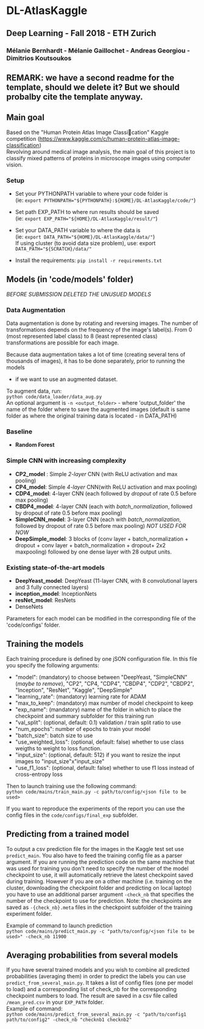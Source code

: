 # DL-AtlasKaggle
## Deep Learning - Fall 2018 - ETH Zurich
### Mélanie Bernhardt - Mélanie Gaillochet - Andreas Georgiou - Dimitrios Koutsoukos

## REMARK: we have a second readme for the template, should we delete it? But we should probalby cite the template anyway.

## Main goal
Based on the "Human Protein Atlas Image Classication" Kaggle competition (https://www.kaggle.com/c/human-protein-atlas-image-classification) <br/>
Revolving around medical image analysis, the main goal of this project is to classify mixed patterns of proteins in microscope images using computer vision.


### Setup
- Set your PYTHONPATH variable to where your code folder is <br/>
(ie: `export PYTHONPATH="${PYTHONPATH}:${HOME}/DL-AtlasKaggle/code/"`)
- Set path EXP_PATH to where run results should be saved <br/>
(ie: `export EXP_PATH="${HOME}/DL-AtlasKaggle/result/"`)<br/>
- Set your DATA_PATH variable to where the data is <br/>
(ie: `export DATA_PATH="${HOME}/DL-AtlasKaggle/data/"`) <br/>
If using cluster (to avoid data size problem), use: export `DATA_PATH="${SCRATCH}/data/"`

- Install the requirements:
`pip install -r requirements.txt`

## Models (in 'code/models' folder)
*BEFORE SUBMISSION DELETED THE UNUSUED MODELS*

### Data Augmentation
Data augmentation is done by rotating and reversing images. The number of transformations depends on the frequency of the image's label(s).
From 0 (most represented label class) to 8 (least represented class) transformations are possible for each image.<br/>

Because data augmentation takes a lot of time (creating several tens of thousands of images), it has to be done separately, prior to running the models
- if we want to use an augmented dataset.

To augment data, run: <br/>
`python code/data_loader/data_aug.py`<br/>
An optional argument is `-n <output_folder>` - where 'output_folder' the name of the folder where to save the augmented images
(default is same folder as where the original training data is located - in DATA_PATH)



### Baseline
- **Random Forest**

### Simple CNN with increasing complexity
- **CP2_model** : Simple *2-layer* CNN (with ReLU activation and max pooling)
- **CP4_model**: Simple *4-layer* CNN(with ReLU activation and max pooling)
- **CDP4_model**: 4-layer CNN (each followed by *dropout* of rate 0.5 before max pooling)
- **CBDP4_model**: 4-layer CNN (each with *batch_normalization*, followed by dropout of rate 0.5 before max pooling)
- **SimpleCNN_model**: 3-layer CNN (each with *batch_normalization*, followed by dropout of rate 0.5 before max pooling) *NOT USED FOR NOW*
- **DeepSimple_model**: 3 blocks of (conv layer + batch_normalization + dropout + conv layer + batch_normalization + dropout+ 2x2 maxpooling) followed by one dense layer with 28 output units.

### Existing state-of-the-art models
- **DeepYeast_model**: DeepYeast (11-layer CNN, with 8 convolutional layers and 3 fully connected layers)
- **inception_model**: InceptionNets
- **resNet_model**: ResNets
- DenseNets

Parameters for each model can be modified in the corresponding file of the 'code/configs' folder.

## Training the models
Each training procedure is defined by one jSON configuration file.
In this file you specify the following arguments:
- "model": (mandatory) to choose between "DeepYeast, "SimpleCNN" (*maybe to remove*), "CP2", "CP4, "CDP4", "CBDP4", "CDP2", "CBDP2", "Inception", "ResNet", "Kaggle", "DeepSimple"
- "learning_rate": (mandatory) learning rate for ADAM
- "max_to_keep": (mandatory) max number of model checkpoint to keep
- "exp_name": (mandatory) name of the folder in which to place the checkpoint and summary subfolder for this training run
- "val_split": (optional, default: 0.1) validation / train split ratio to use
- "num_epochs": number of epochs to train your model
- "batch_size": batch size to use
- "use_weighted_loss": (optional, default: false) whether to use class weigths to weight to loss function.
- "input_size": (optional, default: 512) if you want to resize the input images to "input_size"x"input_size"
- "use_f1_loss": (optional, default: false) whether to use f1 loss instead of cross-entropy loss

Then to launch training use the following command: <br/>
`python code/mains/train_main.py -c path/to/config/<json file to be used>`

If you want to reproduce the experiments of the report you can use the config files in the `code/configs/final_exp` subfolder.

## Predicting from a trained model <br/>
To output a csv prediction file for the images in the Kaggle test set use `predict_main`. You also have to feed the training config file as a parser argument. If you are running the prediction code on the same machine that was used for training you don't need to specify the number of the model checkpoint to use, it will automatically retrieve the latest checkpoint saved during training. However if you are on a other machine (i.e. training on the cluster, downloading the checkpoint folder and predicting on local laptop) you have to use an additional parser argument `-check_nb` that specifies the number of the checkpoint to use for prediction. Note: the checkpoints are saved as `-{check_nb}.meta` files in the checkpoint subfolder of the training experiment folder.

Example of command to launch prediction <br/>
`python code/mains/predict_main.py -c "path/to/config/<json file to be used>" -check_nb 11900`

## Averaging probabilities from several models
If you have several trained models and you wish to combine all predicted probabilities (averaging them) in order to predict the labels you can use `predict_from_several_main.py`. It takes a list of config files (one per model to load) and a corresponding list of check_nb for the corresponding checkpoint numbers to load.
The result are saved in a csv file called `/mean_pred.csv` in your `EXP_PATH` folder. <br/>
Example of command: <br/>
`python code/mains/predict_from_several_main.py -c "path/to/config1 path/to/config2" -check_nb "checknb1 checknb2"`


